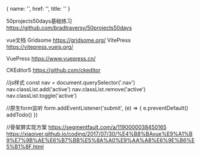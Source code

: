 { name: '', href: '', title: '' }

50projects50days基础练习
https://github.com/bradtraversy/50projects50days

vue文档
  Gridsome 
    https://gridsome.org/
  VitePress
    https://vitepress.vuejs.org/

  VuePress
    https://www.vuepress.cn/


CKEditor5
  https://github.com/ckeditor
  
 

//js样式
const nav = document.querySelector('.nav')
nav.classList.add('active')
nav.classList.remove('active')
nav.classList.toggle('active')

//原生form监听
form.addEventListener('submit', (e) => {
    e.preventDefault()
    addTodo()
})

//骨架屏实现方案
  https://segmentfault.com/a/1190000038450165
  https://xiaoiver.github.io/coding/2017/07/30/%E4%B8%BAvue%E9%A1%B9%E7%9B%AE%E6%B7%BB%E5%8A%A0%E9%AA%A8%E6%9E%B6%E5%B1%8F.html

